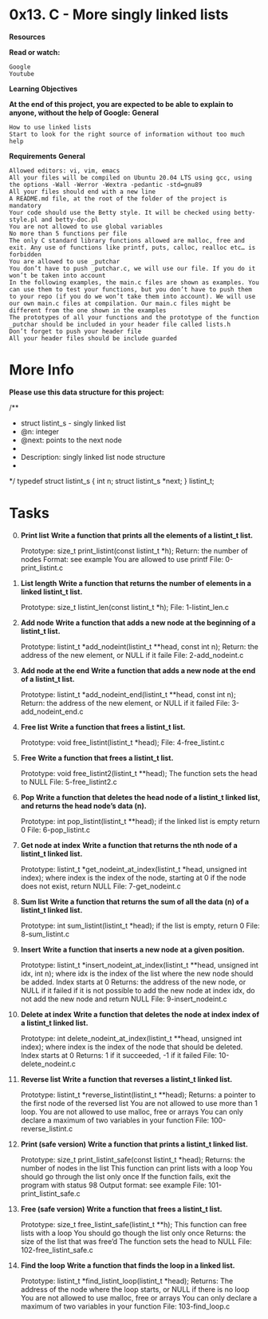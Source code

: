 # 0x13. C - More singly linked lists

**Resources**

**Read or watch:**

    Google
    Youtube

**Learning Objectives**

**At the end of this project, you are expected to be able to explain to anyone, without the help of Google:**
**General**

    How to use linked lists
    Start to look for the right source of information without too much help

**Requirements**
**General**

    Allowed editors: vi, vim, emacs
    All your files will be compiled on Ubuntu 20.04 LTS using gcc, using the options -Wall -Werror -Wextra -pedantic -std=gnu89
    All your files should end with a new line
    A README.md file, at the root of the folder of the project is mandatory
    Your code should use the Betty style. It will be checked using betty-style.pl and betty-doc.pl
    You are not allowed to use global variables
    No more than 5 functions per file
    The only C standard library functions allowed are malloc, free and exit. Any use of functions like printf, puts, calloc, realloc etc… is forbidden
    You are allowed to use _putchar
    You don’t have to push _putchar.c, we will use our file. If you do it won’t be taken into account
    In the following examples, the main.c files are shown as examples. You can use them to test your functions, but you don’t have to push them to your repo (if you do we won’t take them into account). We will use our own main.c files at compilation. Our main.c files might be different from the one shown in the examples
    The prototypes of all your functions and the prototype of the function _putchar should be included in your header file called lists.h
    Don’t forget to push your header file
    All your header files should be include guarded

# More Info

**Please use this data structure for this project:**

/**
 * struct listint_s - singly linked list
 * @n: integer
 * @next: points to the next node
 *
 * Description: singly linked list node structure
 * 
 */
typedef struct listint_s
{
    int n;
    struct listint_s *next;
} listint_t;

# Tasks

0. **Print list**
**Write a function that prints all the elements of a listint_t list.**

    Prototype: size_t print_listint(const listint_t *h);
    Return: the number of nodes
    Format: see example
    You are allowed to use printf
    File: 0-print_listint.c

1. **List length**
**Write a function that returns the number of elements in a linked listint_t list.**

    Prototype: size_t listint_len(const listint_t *h);
    File: 1-listint_len.c

2. **Add node**
**Write a function that adds a new node at the beginning of a listint_t list.**

    Prototype: listint_t *add_nodeint(listint_t **head, const int n);
    Return: the address of the new element, or NULL if it faile
    File: 2-add_nodeint.c

3. **Add node at the end**
**Write a function that adds a new node at the end of a listint_t list.**

    Prototype: listint_t *add_nodeint_end(listint_t **head, const int n);
    Return: the address of the new element, or NULL if it failed
    File: 3-add_nodeint_end.c

4. **Free list**
**Write a function that frees a listint_t list.**

    Prototype: void free_listint(listint_t *head);
    File: 4-free_listint.c

5. **Free**
**Write a function that frees a listint_t list.**

    Prototype: void free_listint2(listint_t **head);
    The function sets the head to NULL
    File: 5-free_listint2.c

6. **Pop**
**Write a function that deletes the head node of a listint_t linked list, and returns the head node’s data (n).**

    Prototype: int pop_listint(listint_t **head);
    if the linked list is empty return 0
    File: 6-pop_listint.c

7. **Get node at index**
**Write a function that returns the nth node of a listint_t linked list.**

    Prototype: listint_t *get_nodeint_at_index(listint_t *head, unsigned int index);
    where index is the index of the node, starting at 0
    if the node does not exist, return NULL
    File: 7-get_nodeint.c

8. **Sum list**
**Write a function that returns the sum of all the data (n) of a listint_t linked list.**

    Prototype: int sum_listint(listint_t *head);
    if the list is empty, return 0
    File: 8-sum_listint.c

9. **Insert**
**Write a function that inserts a new node at a given position.**

    Prototype: listint_t *insert_nodeint_at_index(listint_t **head, unsigned int idx, int n);
    where idx is the index of the list where the new node should be added. Index starts at 0
    Returns: the address of the new node, or NULL if it failed
    if it is not possible to add the new node at index idx, do not add the new node and return NULL
    File: 9-insert_nodeint.c

10. **Delete at index**
**Write a function that deletes the node at index index of a listint_t linked list.**

    Prototype: int delete_nodeint_at_index(listint_t **head, unsigned int index);
    where index is the index of the node that should be deleted. Index starts at 0
    Returns: 1 if it succeeded, -1 if it failed
    File: 10-delete_nodeint.c

11. **Reverse list**
**Write a function that reverses a listint_t linked list.**

    Prototype: listint_t *reverse_listint(listint_t **head);
    Returns: a pointer to the first node of the reversed list
    You are not allowed to use more than 1 loop.
    You are not allowed to use malloc, free or arrays
    You can only declare a maximum of two variables in your function
    File: 100-reverse_listint.c

12. **Print (safe version)**
**Write a function that prints a listint_t linked list.**

    Prototype: size_t print_listint_safe(const listint_t *head);
    Returns: the number of nodes in the list
    This function can print lists with a loop
    You should go through the list only once
    If the function fails, exit the program with status 98
    Output format: see example
    File: 101-print_listint_safe.c

13. **Free (safe version)**
**Write a function that frees a listint_t list.**

    Prototype: size_t free_listint_safe(listint_t **h);
    This function can free lists with a loop
    You should go though the list only once
    Returns: the size of the list that was free’d
    The function sets the head to NULL
    File: 102-free_listint_safe.c

14. **Find the loop**
**Write a function that finds the loop in a linked list.**

    Prototype: listint_t *find_listint_loop(listint_t *head);
    Returns: The address of the node where the loop starts, or NULL if there is no loop
    You are not allowed to use malloc, free or arrays
    You can only declare a maximum of two variables in your function
    File: 103-find_loop.c

